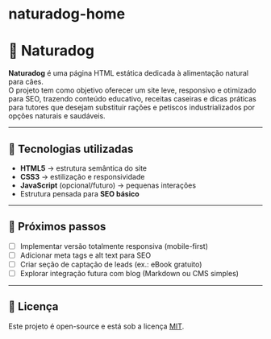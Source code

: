 # naturadog-home
# 🐾 Naturadog

**Naturadog** é uma página HTML estática dedicada à alimentação natural para cães.  
O projeto tem como objetivo oferecer um site leve, responsivo e otimizado para SEO, trazendo conteúdo educativo, receitas caseiras e dicas práticas para tutores que desejam substituir rações e petiscos industrializados por opções naturais e saudáveis.

---

## 🔧 Tecnologias utilizadas
- **HTML5** → estrutura semântica do site  
- **CSS3** → estilização e responsividade  
- **JavaScript** (opcional/futuro) → pequenas interações  
- Estrutura pensada para **SEO básico**

---

## 🚀 Próximos passos
- [ ] Implementar versão totalmente responsiva (mobile-first)  
- [ ] Adicionar meta tags e alt text para SEO  
- [ ] Criar seção de captação de leads (ex.: eBook gratuito)  
- [ ] Explorar integração futura com blog (Markdown ou CMS simples)  

---

## 📜 Licença
Este projeto é open-source e está sob a licença [MIT](LICENSE).
